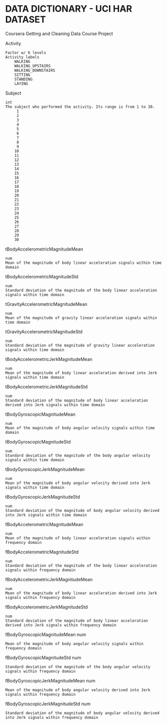DATA DICTIONARY - UCI HAR DATASET
=================================
Coursera Getting and Cleaning Data Course Project


Activity    

	Factor w/ 6 levels
    Activity labels
        WALKING
        WALKING_UPSTAIRS
        WALKING_DOWNSTAIRS
        SITTING
        STANDING
        LAYING


Subject		

	int
	The subject who performed the activity. Its range is from 1 to 30.
		 1
		 2
		 3
		 4
		 5
		 6
		 7
		 8
		 9
		10
		11
		12
		13
		14
		15
		16
		17
		18
		19
		20
		21
		22
		23
		24
		25
		26
		27
		28
		29
		30

tBodyAccelerometricMagnitudeMean	

	num
	Mean of the magnitude of body linear acceleration signals within time domain	


tBodyAccelerometricMagnitudeStd		

	num
	Standard deviation of the magnitude of the body linear acceleration signals within time domain


tGravityAccelerometricMagnitudeMean	

	num
	Mean of the magnitude of gravity linear acceleration signals within time domain


tGravityAccelerometricMagnitudeStd	

	num
	Standard deviation of the magnitude of gravity linear acceleration signals within time domain


tBodyAccelerometricJerkMagnitudeMean	

	num
	Mean of the magnitude of body linear acceleration derived into Jerk signals within time domain


tBodyAccelerometricJerkMagnitudeStd	

	num
	Standard deviation of the magnitude of body linear acceleration derived into Jerk signals within time domain


tBodyGyroscopicMagnitudeMean		

	num
	Mean of the magnitude of body angular velocity signals within time domain


tBodyGyroscopicMagnitudeStd		

	num
	Standard deviation of the magnitude of the body angular velocity signals within time domain


tBodyGyroscopicJerkMagnitudeMean	

	num
	Mean of the magnitude of body angular velocity derived into Jerk signals within time domain


tBodyGyroscopicJerkMagnitudeStd		

	num
	Standard deviation of the magnitude of body angular velocity derived into Jerk signals within time domain


fBodyAccelerometricMagnitudeMean	

	num
	Mean of the magnitude of body linear acceleration signals within frequency domain


fBodyAccelerometricMagnitudeStd		

	num
	Standard deviation of the magnitude of the body linear acceleration signals within frequency domain


fBodyAccelerometricJerkMagnitudeMean	

	num
	Mean of the magnitude of body linear acceleration derived into Jerk signals within frequency domain


fBodyAccelerometricJerkMagnitudeStd	

	num
	Standard deviation of the magnitude of body linear acceleration derived into Jerk signals within frequency domain


fBodyGyroscopicMagnitudeMean		num

	Mean of the magnitude of body angular velocity signals within frequency domain


fBodyGyroscopicMagnitudeStd		num

	Standard deviation of the magnitude of the body angular velocity signals within frequency domain


fBodyGyroscopicJerkMagnitudeMean	num

	Mean of the magnitude of body angular velocity derived into Jerk signals within frequency domain


fBodyGyroscopicJerkMagnitudeStd		num

	Standard deviation of the magnitude of body angular velocity derived into Jerk signals within frequency domain
